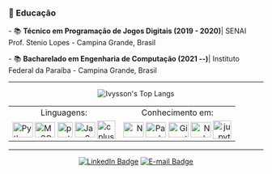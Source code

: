   
<h3>🏫 Educação</h3>
<p>- 📚 <strong>Técnico em Programação de Jogos Digitais (2019 - 2020)</strong>| SENAI Prof. Stenio Lopes - Campina Grande, Brasil</p>
<p>- 📚 <strong>Bacharelado em Engenharia de Computação (2021 --)</strong>| Instituto Federal da Paraíba - Campina Grande, Brasil</p>

<hr>
  <p align="center">
    <img src="https://github-readme-stats.vercel.app/api/top-langs/?username=IvyssonUchoa&layout=compact&langs_count=8&hide=Blade,Shell&theme=dark" title="Ivysson's Top Langs" alt="Ivysson's Top Langs" />
  </p>
  
  <table align="center">
    <tr>    
        <td align="center">Linguagens:</td>
        <td align="center">Conhecimento em:</td>
    </tr>
    <tr>
        <td align="left">
            <img align="center" title="Python" height="30" width="40" src="https://cdn.jsdelivr.net/gh/devicons/devicon/icons/python/python-original.svg" />
            <img align="center" title="MySQL" height="30" width="40" src="https://cdn.jsdelivr.net/gh/devicons/devicon/icons/mysql/mysql-original.svg" />
            <img align="center" alt="postesgres" src="https://cdn.jsdelivr.net/gh/devicons/devicon/icons/postgresql/postgresql-original.svg"width = "30">
            <img align="center" title="JavaScript" height="30" width="40" src="https://cdn.jsdelivr.net/gh/devicons/devicon/icons/javascript/javascript-original.svg" />
            <img align="center" alt="cplusplus" src="https://cdn.jsdelivr.net/gh/devicons/devicon/icons/cplusplus/cplusplus-original.svg"  width = "36">
          </td>
         <td align="right">
            <img align="center" title="Numpy" height="30" width="40" src="https://cdn.jsdelivr.net/gh/devicons/devicon/icons/numpy/numpy-original.svg" />
            <img align="center" title="Pandas" height="30" width="40" src="https://cdn.jsdelivr.net/gh/devicons/devicon/icons/pandas/pandas-original.svg" />
            <img align="center" title="Git" height="30" width="40" src="https://cdn.jsdelivr.net/gh/devicons/devicon/icons/git/git-original.svg" />
            <img align="center" title="NodeJS" height="30" width="40" src="https://cdn.jsdelivr.net/gh/devicons/devicon/icons/nodejs/nodejs-original.svg" />
            <img align="center" alt="jupyter" src="https://cdn.jsdelivr.net/gh/devicons/devicon/icons/jupyter/jupyter-original-wordmark.svg"width = "36">
          </td>
    </tr>
  </table>
  
  <hr>
  <p align="center">
    <a href="https://www.linkedin.com/in/IvyssonUchoa/"><img src="https://img.shields.io/badge/LinkedIn-0A66C2?style=for-the-badge&logo=LinkedIn&logoColor=white" title="Ivysson's LinkedIn" alt="LinkedIn Badge" /></a>
    <a href="mailto:ivysson2312@gmail.com"><img src="https://img.shields.io/badge/Gmail-EA4335?style=for-the-badge&logo=gmail&logoColor=white" title="Ivysson's E-mail" alt="E-mail Badge" /></a>
  </p>
